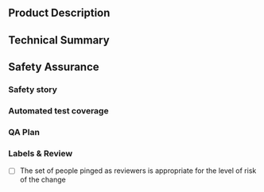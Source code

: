 ## Product Description

<!-- Where applicable, describe user-facing effects and include screenshots. -->

## Technical Summary

<!--
    Provide a link to any tickets, design documents, and/or technical specifications
    associated with this change. Describe the rationale and design decisions.
-->

## Safety Assurance

### Safety story

<!--
Describe how you became confident in this change, such as
local testing, why the change is inherently safe, and/or plans to limit the blast radius of a defect.

In particular consider how existing data may be impacted by this change.
-->

### Automated test coverage

<!-- Identify the related test coverage and the tests it would catch -->

### QA Plan

<!--
- Describe QA plan that along with automated test coverages proves this PR is regression free
- Link to QA Ticket
-->

### Labels & Review

- [ ] The set of people pinged as reviewers is appropriate for the level of risk of the change
